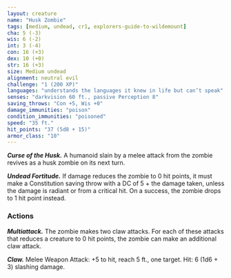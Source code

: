 ```yaml
---
layout: creature
name: "Husk Zombie"
tags: [medium, undead, cr1, explorers-guide-to-wildemount]
cha: 5 (-3)
wis: 6 (-2)
int: 3 (-4)
con: 16 (+3)
dex: 10 (+0)
str: 16 (+3)
size: Medium undead
alignment: neutral evil
challenge: "1 (200 XP)"
languages: "understands the languages it knew in life but can’t speak"
senses: "darkvision 60 ft., passive Perception 8"
saving_throws: "Con +5, Wis +0"
damage_immunities: "poison"
condition_immunities: "poisoned"
speed: "35 ft."
hit_points: "37 (5d8 + 15)"
armor_class: "10"
---
```


***Curse of the Husk.*** A humanoid slain by a melee attack from the zombie revives as a husk zombie on its next turn.

***Undead Fortitude.*** If damage reduces the zombie to 0 hit points, it must make a Constitution saving throw with a DC of 5 + the damage taken, unless the damage is radiant or from a critical hit. On a success, the zombie drops to 1 hit point instead.

### Actions

***Multiattack.*** The zombie makes two claw attacks. For each of these attacks that reduces a creature to 0 hit points, the zombie can make an additional claw attack.

***Claw.*** Melee Weapon Attack: +5 to hit, reach 5 ft., one target. Hit: 6 (1d6 + 3) slashing damage.

